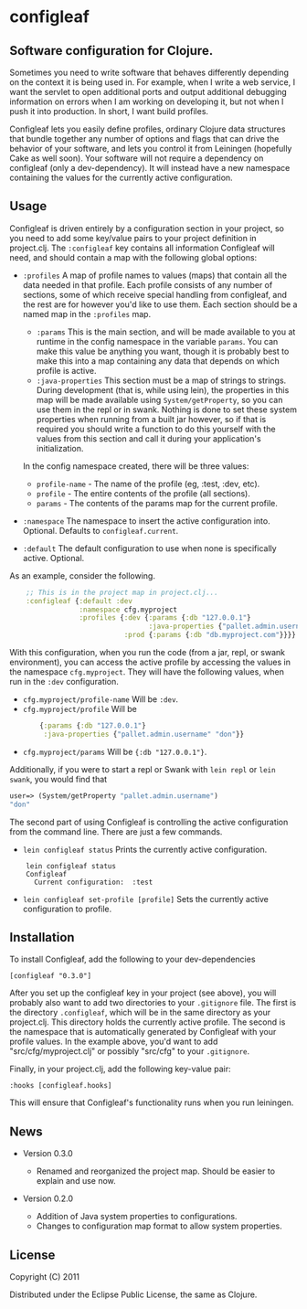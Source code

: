 # configleaf

## Software configuration for Clojure.

Sometimes you need to write software that behaves differently depending on the context
it is being used in. For example, when I write a web service, I want the
servlet to open additional ports and output additional debugging information on errors
when I am working on developing it, but not when I push it into production. In short,
I want build profiles.

Configleaf lets you easily define profiles, ordinary Clojure data structures that
bundle together any number of options and flags that can drive the behavior of your
software, and lets you control it from Leiningen (hopefully Cake as well soon). Your
software will not require a dependency on configleaf (only a dev-dependency). It will 
instead have a new namespace containing the values for the currently active configuration.

## Usage

Configleaf is driven entirely by a configuration section in your project, so you need to
add some key/value pairs to your project definition in project.clj. The `:configleaf` key 
contains all information Configleaf will need, and should contain a map with
the following global options:

* `:profiles` A map of profile names to values (maps) that contain all the data
    needed in that profile. Each profile consists of any number of sections, some
    of which receive special handling from configleaf, and the rest are for 
    however you'd like to use them. Each section should be a named map in the
    `:profiles` map.

    * `:params` This is the main section, and will be made available to you at runtime in
    the config namespace in the variable `params`. You can make this value be anything you
    want, though it is probably best to make this into a map containing any data that
    depends on which profile is active. 
    * `:java-properties` This section must be a map of strings to strings. During
    development (that is, while using lein), the properties in this map will be made
    available using `System/getProperty`, so you can use them in the repl or in swank.
    Nothing is done to set these system properties when running from a built jar however,
    so if that is required you should write a function to do this yourself with the values
    from this section and call it during your application's initialization.
    
    In the config namespace created, there will be three values:
    
    * `profile-name` - The name of the profile (eg, :test, :dev, etc).
    * `profile` - The entire contents of the profile (all sections).
    * `params` - The contents of the params map for the current profile.
    
* `:namespace` The namespace to insert the active configuration into. Optional. Defaults
to `configleaf.current`.
* `:default` The default configuration to use when none is specifically active. Optional.

As an example, consider the following.

```clojure
    ;; This is in the project map in project.clj...
    :configleaf {:default :dev
                 :namespace cfg.myproject
                 :profiles {:dev {:params {:db "127.0.0.1"}
                                  :java-properties {"pallet.admin.username" "don"}}
                            :prod {:params {:db "db.myproject.com"}}}}
```                                  
With this configuration, when you run the code (from a jar, repl, or swank environment),
you can access the active profile by accessing the values in the namespace `cfg.myproject`.
They will have the following values, when run in the `:dev` configuration.

* `cfg.myproject/profile-name` Will be `:dev`.
* `cfg.myproject/profile` Will be
    ```clojure
        {:params {:db "127.0.0.1"}
         :java-properties {"pallet.admin.username" "don"}}
    ```
* `cfg.myproject/params` Will be `{:db "127.0.0.1"}`.

Additionally, if you were to start a repl or Swank with `lein repl` or `lein swank`, you
would find that
```clojure
user=> (System/getProperty "pallet.admin.username")
"don" 
```

The second part of using Configleaf is controlling the active configuration from the
command line. There are just a few commands.

* `lein configleaf status` Prints the currently active configuration. 

```
    lein configleaf status
    Configleaf
      Current configuration:  :test
```

* `lein configleaf set-profile [profile]` Sets the currently active configuration 
to profile.

## Installation

To install Configleaf, add the following to your dev-dependencies

    [configleaf "0.3.0"]
    
After you set up the configleaf key in your project (see above), you will probably also
want to add two directories to your `.gitignore` file. The first is the directory
`.configleaf`, which will be in the same directory as your project.clj. This directory
holds the currently active profile. The second is the namespace that is
automatically generated by Configleaf with your profile values. In the example
above, you'd want to add "src/cfg/myproject.clj" or possibly "src/cfg" to your
`.gitignore`.

Finally, in your project.clj, add the following key-value pair:

    :hooks [configleaf.hooks]
    
This will ensure that Configleaf's functionality runs when you run leiningen.

## News

* Version 0.3.0
  * Renamed and reorganized the project map. Should be easier to explain and use now.

* Version 0.2.0
  * Addition of Java system properties to configurations.
  * Changes to configuration map format to allow system properties. 

## License

Copyright (C) 2011

Distributed under the Eclipse Public License, the same as Clojure.
